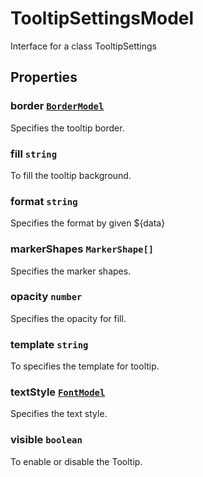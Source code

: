 # TooltipSettingsModel

Interface for a class TooltipSettings

## Properties

### border [`BorderModel`](./api-borderModel.html)

Specifies the tooltip border.

### fill `string`

To fill the tooltip background.

### format `string`

Specifies the format by given ${data}

### markerShapes `MarkerShape[]`

Specifies the marker shapes.

### opacity `number`

Specifies the opacity for fill.

### template `string`

To specifies the template for tooltip.

### textStyle [`FontModel`](./api-fontModel.html)

Specifies the text style.

### visible `boolean`

To enable or disable the Tooltip.
